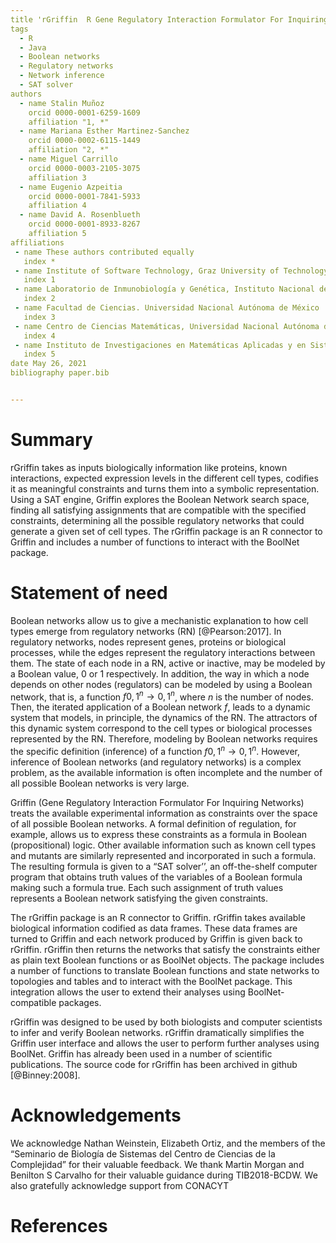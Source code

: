 ```yaml
---
title 'rGriffin  R Gene Regulatory Interaction Formulator For Inquiring Networks'
tags
  - R
  - Java
  - Boolean networks
  - Regulatory networks
  - Network inference
  - SAT solver
authors
  - name Stalin Muñoz
    orcid 0000-0001-6259-1609
    affiliation "1, *"
  - name Mariana Esther Martinez-Sanchez
    orcid 0000-0002-6115-1449
    affiliation "2, *"
  - name Miguel Carrillo
    orcid 0000-0003-2105-3075
    affiliation 3
  - name Eugenio Azpeitia
    orcid 0000-0001-7841-5933
    affiliation 4
  - name David A. Rosenblueth
    orcid 0000-0001-8933-8267
    affiliation 5
affiliations
 - name These authors contributed equally
   index *
 - name Institute of Software Technology, Graz University of Technology
   index 1
 - name Laboratorio de Inmunobiología y Genética, Instituto Nacional de Enfermedades Respiratorias Ismael Cosío Villegas
   index 2
 - name Facultad de Ciencias. Universidad Nacional Autónoma de México
   index 3
 - name Centro de Ciencias Matemáticas, Universidad Nacional Autónoma de México
   index 4
 - name Instituto de Investigaciones en Matemáticas Aplicadas y en Sistemas, Universidad Nacional Autónoma de México
   index 5
date May 26, 2021
bibliography paper.bib


---
```



# Summary

rGriffin takes as inputs biologically information like proteins, known interactions, expected expression levels in the different cell types, codifies it as meaningful constraints and turns them into a symbolic representation. Using a SAT engine, Griffin explores the Boolean Network search space, finding all satisfying assignments that are compatible with the specified constraints, determining all the possible regulatory networks that could generate a given set of cell types. The rGriffin package is an R connector to Griffin and includes a number of functions to interact with the BoolNet package.

# Statement of need

Boolean networks allow us to give a mechanistic explanation to how cell types emerge from regulatory networks (RN) [@Pearson:2017]. In regulatory networks, nodes represent genes, proteins or biological processes, while the edges represent the regulatory interactions between them. The state of each node in a RN, active or inactive, may be modeled by a Boolean value, $0$ or $1$ respectively. In addition, the way in which a node depends on other nodes (regulators) can be modeled by using a Boolean network, that is, a function $f {0,1}^n \rightarrow {0,1}^n$, where $n$ is the number of nodes. Then, the iterated application of a Boolean network $f$, leads to a dynamic system that models, in principle, the dynamics of the RN. The attractors of this dynamic system correspond to the cell types or biological processes represented by the RN. Therefore, modeling by Boolean networks requires the specific definition (inference) of a function $f {0,1}^n \rightarrow {0,1}^n$. However, inference of Boolean networks (and regulatory networks) is a complex problem, as the available information is often incomplete and the number of all possible Boolean networks is very large. 

Griffin (Gene Regulatory Interaction Formulator For Inquiring Networks) treats the available experimental information as constraints over the space of all possible Boolean networks. A formal definition of regulation, for example, allows us to express these constraints as a formula in Boolean (propositional) logic. Other available information such as known cell types and mutants are similarly represented and incorporated in such a formula. The resulting formula is given to a “SAT solver’’, an off-the-shelf computer program that obtains truth values of the variables of a Boolean formula making such a formula true. Each such assignment of truth values represents a Boolean network satisfying the given constraints.

The rGriffin package is an R connector to Griffin. rGriffin takes available biological information codified as data frames. These data frames are turned to Griffin and each network produced by Griffin is given back to rGriffin. rGriffin then returns the networks that satisfy the constraints either as plain text Boolean functions or as BoolNet objects. The package includes a number of functions to translate Boolean functions and state networks to topologies and tables and to interact with the BoolNet package. This integration allows the user to extend their analyses using BoolNet-compatible packages.

rGriffin was designed to be used by both biologists and computer scientists to infer and verify Boolean networks. rGriffin dramatically simplifies the Griffin user interface and allows the user to perform further analyses using BoolNet. Griffin has already been used in a number of scientific publications. The source code for rGriffin has been archived in github [@Binney:2008].

# Acknowledgements

We acknowledge Nathan Weinstein, Elizabeth Ortiz, and the members of the “Seminario de Biología de Sistemas del Centro de Ciencias de la Complejidad” for their valuable feedback. We thank Martin Morgan and Benilton S Carvalho for their valuable guidance during TIB2018-BCDW. We also gratefully acknowledge support from CONACYT 

# References

